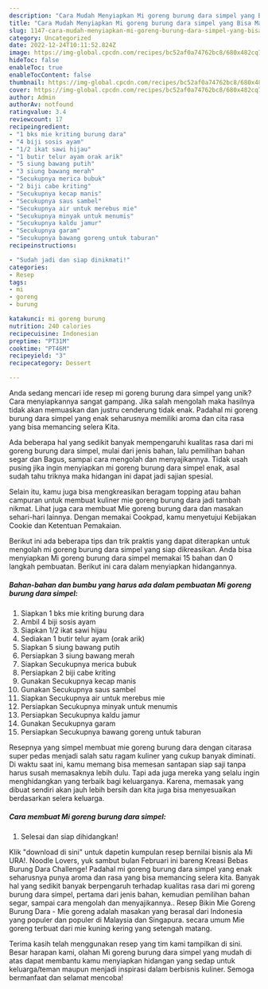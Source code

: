 ```yaml
---
description: "Cara Mudah Menyiapkan Mi goreng burung dara simpel yang Bisa Manjain Lidah"
title: "Cara Mudah Menyiapkan Mi goreng burung dara simpel yang Bisa Manjain Lidah"
slug: 1147-cara-mudah-menyiapkan-mi-goreng-burung-dara-simpel-yang-bisa-manjain-lidah
category: Uncategorized
date: 2022-12-24T10:11:52.824Z
image: https://img-global.cpcdn.com/recipes/bc52af0a74762bc8/680x482cq70/mi-goreng-burung-dara-simpel-foto-resep-utama.jpg
hideToc: false
enableToc: true
enableTocContent: false
thumbnail: https://img-global.cpcdn.com/recipes/bc52af0a74762bc8/680x482cq70/mi-goreng-burung-dara-simpel-foto-resep-utama.jpg
cover: https://img-global.cpcdn.com/recipes/bc52af0a74762bc8/680x482cq70/mi-goreng-burung-dara-simpel-foto-resep-utama.jpg
author: Admin
authorAv: notfound
ratingvalue: 3.4
reviewcount: 17
recipeingredient:
- "1 bks mie kriting burung dara"
- "4 biji sosis ayam"
- "1/2 ikat sawi hijau"
- "1 butir telur ayam orak arik"
- "5 siung bawang putih"
- "3 siung bawang merah"
- "Secukupnya merica bubuk"
- "2 biji cabe kriting"
- "Secukupnya kecap manis"
- "Secukupnya saus sambel"
- "Secukupnya air untuk merebus mie"
- "Secukupnya minyak untuk menumis"
- "Secukupnya kaldu jamur"
- "Secukupnya garam"
- "Secukupnya bawang goreng untuk taburan"
recipeinstructions:

- "Sudah jadi dan siap dinikmati!"
categories:
- Resep
tags:
- mi
- goreng
- burung

katakunci: mi goreng burung 
nutrition: 240 calories
recipecuisine: Indonesian
preptime: "PT31M"
cooktime: "PT46M"
recipeyield: "3"
recipecategory: Dessert

---
```





Anda sedang mencari ide resep mi goreng burung dara simpel yang unik? Cara menyiapkannya sangat gampang. Jika salah mengolah maka hasilnya tidak akan memuaskan dan justru cenderung tidak enak. Padahal mi goreng burung dara simpel yang enak seharusnya memiliki aroma dan cita rasa yang bisa memancing selera Kita.





Ada beberapa hal yang sedikit banyak mempengaruhi kualitas rasa dari mi goreng burung dara simpel, mulai dari jenis bahan, lalu pemilihan bahan segar dan Bagus, sampai cara mengolah dan menyajikannya. Tidak usah pusing jika ingin menyiapkan mi goreng burung dara simpel enak,      asal sudah tahu triknya maka hidangan ini dapat jadi sajian spesial.














Selain itu, kamu juga bisa mengkreasikan beragam topping atau bahan campuran untuk membuat kuliner mie goreng burung dara jadi tambah nikmat. Lihat juga cara membuat Mie goreng burung dara dan masakan sehari-hari lainnya. Dengan memakai Cookpad, kamu menyetujui Kebijakan Cookie dan Ketentuan Pemakaian.






Berikut ini ada beberapa tips dan trik praktis yang dapat diterapkan untuk mengolah mi goreng burung dara simpel yang siap dikreasikan. Anda bisa menyiapkan Mi goreng burung dara simpel memakai 15 bahan dan 0 langkah pembuatan. Berikut ini cara dalam menyiapkan hidangannya.

<!--inarticleads1-->

##### Bahan-bahan dan bumbu yang harus ada dalam pembuatan Mi goreng burung dara simpel:

1. Siapkan 1 bks mie kriting burung dara
1. Ambil 4 biji sosis ayam
1. Siapkan 1/2 ikat sawi hijau
1. Sediakan 1 butir telur ayam (orak arik)
1. Siapkan 5 siung bawang putih
1. Persiapkan 3 siung bawang merah
1. Siapkan Secukupnya merica bubuk
1. Persiapkan 2 biji cabe kriting
1. Gunakan Secukupnya kecap manis
1. Gunakan Secukupnya saus sambel
1. Siapkan Secukupnya air untuk merebus mie
1. Persiapkan Secukupnya minyak untuk menumis
1. Persiapkan Secukupnya kaldu jamur
1. Gunakan Secukupnya garam
1. Persiapkan Secukupnya bawang goreng untuk taburan


Resepnya yang simpel membuat mie goreng burung dara dengan citarasa super pedas menjadi salah satu ragam kuliner yang cukup banyak diminati. Di waktu saat ini, kamu memang bisa memesan santapan siap saji tanpa harus susah memasaknya lebih dulu. Tapi ada juga mereka yang selalu ingin menghidangkan yang terbaik bagi keluarganya. Karena, memasak yang dibuat sendiri akan jauh lebih bersih dan kita juga bisa menyesuaikan berdasarkan selera keluarga. 

<!--inarticleads2-->

##### Cara membuat Mi goreng burung dara simpel:


1. Selesai dan siap dihidangkan!

Klik &#34;download di sini&#34; untuk dapetin kumpulan resep bernilai bisnis ala Mi URA!. Noodle Lovers, yuk sambut bulan Februari ini bareng Kreasi Bebas Burung Dara Challenge! Padahal mi goreng burung dara simpel yang enak seharusnya punya aroma dan rasa yang bisa memancing selera kita. Banyak hal yang sedikit banyak berpengaruh terhadap kualitas rasa dari mi goreng burung dara simpel, pertama dari jenis bahan, kemudian pemilihan bahan segar, sampai cara mengolah dan menyajikannya.. Resep Bikin Mie Goreng Burung Dara - Mie goreng adalah masakan yang berasal dari Indonesia yang populer dan populer di Malaysia dan Singapura. secara umum Mie goreng terbuat dari mie kuning kering yang setengah matang. 

Terima kasih telah menggunakan resep yang tim kami tampilkan di sini. Besar harapan kami, olahan Mi goreng burung dara simpel yang mudah di atas dapat membantu kamu menyiapkan hidangan yang sedap untuk keluarga/teman maupun menjadi inspirasi dalam berbisnis kuliner. Semoga bermanfaat dan selamat mencoba!
